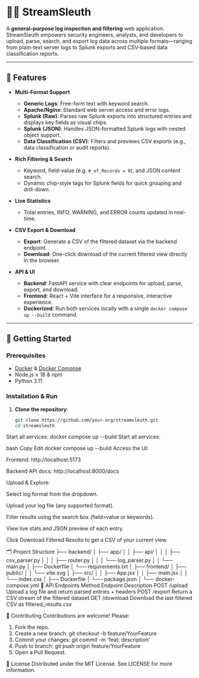 # 🕵️‍♂️ StreamSleuth

A **general-purpose log inspection and filtering** web application. StreamSleuth empowers security engineers, analysts, and developers to upload, parse, search, and export log data across multiple formats—ranging from plain-text server logs to Splunk exports and CSV-based data classification reports.

---

## 🚀 Features

- **Multi-Format Support**  
  - **Generic Logs**: Free-form text with keyword search.  
  - **Apache/Nginx**: Standard web server access and error logs.  
  - **Splunk (Raw)**: Parses raw Splunk exports into structured entries and displays key fields as visual chips.  
  - **Splunk (JSON)**: Handles JSON-formatted Splunk logs with nested object support.  
  - **Data Classification (CSV)**: Filters and previews CSV exports (e.g., data classification or audit reports).  

- **Rich Filtering & Search**  
  - Keyword, field-value (e.g. `#_of_Records = 0`), and JSON content search.  
  - Dynamic chip-style tags for Splunk fields for quick grouping and drill-down.  

- **Live Statistics**  
  - Total entries, INFO, WARNING, and ERROR counts updated in real-time.  

- **CSV Export & Download**  
  - **Export**: Generate a CSV of the filtered dataset via the backend endpoint.  
  - **Download**: One-click download of the current filtered view directly in the browser.  

- **API & UI**  
  - **Backend**: FastAPI service with clear endpoints for upload, parse, export, and download.  
  - **Frontend**: React + Vite interface for a responsive, interactive experience.  
  - **Dockerized**: Run both services locally with a single `docker compose up --build` command.  

---

## 🔧 Getting Started

### Prerequisites

- [Docker](https://www.docker.com/) & [Docker Compose](https://docs.docker.com/compose/)  
- Node.js ≥ 18 & npm  
- Python 3.11  

### Installation & Run

1. **Clone the repository**:  
   ```bash
   git clone https://github.com/your-org/streamsleuth.git
   cd streamsleuth

Start all services:
docker compose up --build
Start all services:

bash
Copy
Edit
docker compose up --build
Access the UI:

Frontend: http://localhost:5173

Backend API docs: http://localhost:8000/docs

Upload & Explore:

Select log format from the dropdown.

Upload your log file (any supported format).

Filter results using the search box (field=value or keywords).

View live stats and JSON preview of each entry.

Click Download Filtered Results to get a CSV of your current view.

🗂 Project Structure
├── backend/
│   ├── app/
│   │   ├── api/
│   │   │   ├── csv_parser.py
│   │   │   ├── router.py
│   │   │   └── log_parser.py
│   │   └── main.py
│   ├── Dockerfile
│   └── requirements.txt
│
├── frontend/
│   ├── public/
│   │   └── vite.svg
│   ├── src/
│   │   ├── App.jsx
│   │   ├── main.jsx
│   │   └── index.css
│   ├── Dockerfile
│   └── package.json
│
└── docker-compose.yml
📡 API Endpoints
Method	Endpoint	Description
POST	/upload	Upload a log file and return parsed entries + headers
POST	/export	Return a CSV stream of the filtered dataset
GET	/download	Download the last filtered CSV as filtered_results.csv

🤝 Contributing
Contributions are welcome! Please:

1. Fork the repo.
2. Create a new branch: git checkout -b feature/YourFeature
3. Commit your changes: git commit -m 'feat: description'
4. Push to branch: git push origin feature/YourFeature
5. Open a Pull Request.

📝 License
Distributed under the MIT License. See LICENSE for more information.